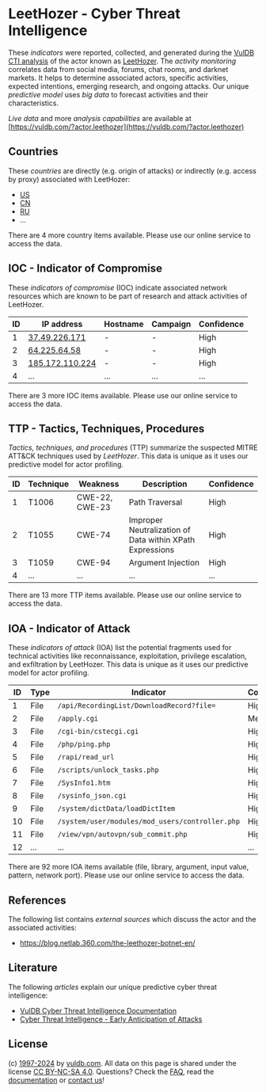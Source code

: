 # LeetHozer - Cyber Threat Intelligence

These _indicators_ were reported, collected, and generated during the [VulDB CTI analysis](https://vuldb.com/?kb.cti) of the actor known as [LeetHozer](https://vuldb.com/?actor.leethozer). The _activity monitoring_ correlates data from social media, forums, chat rooms, and darknet markets. It helps to determine associated actors, specific activities, expected intentions, emerging research, and ongoing attacks. Our unique _predictive model_ uses _big data_ to forecast activities and their characteristics.

_Live data_ and more _analysis capabilities_ are available at [https://vuldb.com/?actor.leethozer](https://vuldb.com/?actor.leethozer)

## Countries

These _countries_ are directly (e.g. origin of attacks) or indirectly (e.g. access by proxy) associated with LeetHozer:

* [US](https://vuldb.com/?country.us)
* [CN](https://vuldb.com/?country.cn)
* [RU](https://vuldb.com/?country.ru)
* ...

There are 4 more country items available. Please use our online service to access the data.

## IOC - Indicator of Compromise

These _indicators of compromise_ (IOC) indicate associated network resources which are known to be part of research and attack activities of LeetHozer.

ID | IP address | Hostname | Campaign | Confidence
-- | ---------- | -------- | -------- | ----------
1 | [37.49.226.171](https://vuldb.com/?ip.37.49.226.171) | - | - | High
2 | [64.225.64.58](https://vuldb.com/?ip.64.225.64.58) | - | - | High
3 | [185.172.110.224](https://vuldb.com/?ip.185.172.110.224) | - | - | High
4 | ... | ... | ... | ...

There are 3 more IOC items available. Please use our online service to access the data.

## TTP - Tactics, Techniques, Procedures

_Tactics, techniques, and procedures_ (TTP) summarize the suspected MITRE ATT&CK techniques used by _LeetHozer_. This data is unique as it uses our predictive model for actor profiling.

ID | Technique | Weakness | Description | Confidence
-- | --------- | -------- | ----------- | ----------
1 | T1006 | CWE-22, CWE-23 | Path Traversal | High
2 | T1055 | CWE-74 | Improper Neutralization of Data within XPath Expressions | High
3 | T1059 | CWE-94 | Argument Injection | High
4 | ... | ... | ... | ...

There are 13 more TTP items available. Please use our online service to access the data.

## IOA - Indicator of Attack

These _indicators of attack_ (IOA) list the potential fragments used for technical activities like reconnaissance, exploitation, privilege escalation, and exfiltration by LeetHozer. This data is unique as it uses our predictive model for actor profiling.

ID | Type | Indicator | Confidence
-- | ---- | --------- | ----------
1 | File | `/api/RecordingList/DownloadRecord?file=` | High
2 | File | `/apply.cgi` | Medium
3 | File | `/cgi-bin/cstecgi.cgi` | High
4 | File | `/php/ping.php` | High
5 | File | `/rapi/read_url` | High
6 | File | `/scripts/unlock_tasks.php` | High
7 | File | `/SysInfo1.htm` | High
8 | File | `/sysinfo_json.cgi` | High
9 | File | `/system/dictData/loadDictItem` | High
10 | File | `/system/user/modules/mod_users/controller.php` | High
11 | File | `/view/vpn/autovpn/sub_commit.php` | High
12 | ... | ... | ...

There are 92 more IOA items available (file, library, argument, input value, pattern, network port). Please use our online service to access the data.

## References

The following list contains _external sources_ which discuss the actor and the associated activities:

* https://blog.netlab.360.com/the-leethozer-botnet-en/

## Literature

The following _articles_ explain our unique predictive cyber threat intelligence:

* [VulDB Cyber Threat Intelligence Documentation](https://vuldb.com/?kb.cti)
* [Cyber Threat Intelligence - Early Anticipation of Attacks](https://www.scip.ch/en/?labs.20201022)

## License

(c) [1997-2024](https://vuldb.com/?kb.changelog) by [vuldb.com](https://vuldb.com/?kb.about). All data on this page is shared under the license [CC BY-NC-SA 4.0](https://creativecommons.org/licenses/by-nc-sa/4.0/). Questions? Check the [FAQ](https://vuldb.com/?kb.faq), read the [documentation](https://vuldb.com/?kb) or [contact us](https://vuldb.com/?contact)!
